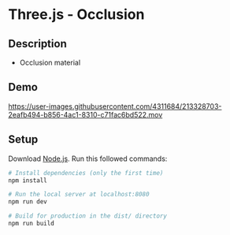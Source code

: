 # Three.js -  Occlusion


## Description

- Occlusion material 

## Demo

https://user-images.githubusercontent.com/4311684/213328703-2eafb494-b856-4ac1-8310-c71fac6bd522.mov


## Setup
Download [Node.js](https://nodejs.org/en/download/).
Run this followed commands:

``` bash
# Install dependencies (only the first time)
npm install

# Run the local server at localhost:8080
npm run dev

# Build for production in the dist/ directory
npm run build
```
